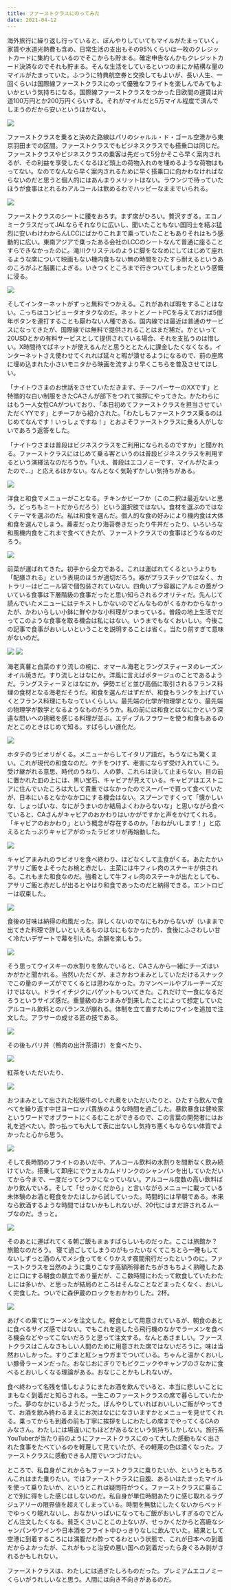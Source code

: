 ```yaml
---
title: ファーストクラスにのってみた
date: 2021-04-12
---
```


海外旅行に繰り返し行っていると、ぼんやりしていてもマイルがたまっていく。家賃や水道光熱費も含め、日常生活の支出もその95%くらいは一枚のクレジットカードに集約しているのでそこからも貯まる。確定申告なんかもクレジットカード決済なのでそれも貯まる。そんな生活をしているといつのまにか結構な量のマイルがたまっていた。ふつうに特典航空券と交換してもよいが、長い人生、一回くらいは国際線ファーストクラスにのって優雅なフライトを楽しんでみてもよいかという気持ちになる。国際線ファーストクラスをつかった日欧間の運賃は片道100万円とか200万円くらいする。それがマイルだと5万マイル程度で済んでしまうのだから安いというほかない。

![](https://img.xar.sh/i-d6ZXzgp-X2.jpg)

ファーストクラスを乗ると決めた路線はパリのシャルル・ド・ゴール空港から東京羽田までの区間。ファーストクラスでもビジネスクラスでも搭乗口は同じだ。ファーストクラスやビジネスクラスの乗客は先だって5分かそこら早く案内されるが、その利益を享受したくなるほど頭上の荷物入れのを埋めるような荷物はもってない。なのでなんなら早く案内されるために早く搭乗口に向かわなければならないのだと思うと個人的にはあんまりメリットはない。ラウンジで待っていたほうが食事はとれるわアルコールは飲めるわでハッピーなままでいられる。

![](https://img.xar.sh/i-pwcCDVf-X2.jpg)

ファーストクラスのシートに腰をおろす。まず席がひろい。贅沢すぎる。エコノミークラスだってJALならそれなりに広いし、聞いたこともない国同士を結ぶ猛烈に安いわけわからんLCCにばかりこれまで乗っていたこともありそれはもう感動的に広い。東南アジアで乗ったある会社のLCCのシートなんて普通に座ることすらできなかったのに。滝川クリステルのように脚をななめにしてはじめて座れるような席について映画もない機内食もない無の時間をひたすら耐えるというあのころがふと脳裏によぎる。いきつくところまで行きついてしまったという感慨に浸る。

![](https://img.xar.sh/i-2nV3wsv-X2.jpg)

そしてインターネットがずっと無料でつかえる。これがあれば暇をすることはない。こっちはコンピュータオタクなのだ。ネットとノートPCを与えておけば5億年ボタンを連打することも厭わない人種である。国内線では最近は普通のサービスになってきたが、国際線では無料で提供されることはまだ稀だ。かといって20USDとかの有料サービスとして提供されている場合、それを支払うのは惜しい。X時間待てばネットが使えるんだと思うととたんに課金したくなくなる。インターネットさえ使わせてくれれば延々と暇が潰せるようになるので、前の座席に埋め込まれた小さいモニタから映画を流すより早くこちらを普及させてほしい。

「ナイトウさまのお世話をさせていただきます、チーフパーサーのXXです」と特徴的な白い制服をきたCAさんが部下をつれて挨拶にやってきた。かたわらにはもう一人女性CAがついており、「本日初めてファーストクラスを担当させていただくYYです」とチーフから紹介された。「わたしもファーストクラス乗るのはじめてなんです！いっしょですね！」とおよそファーストクラスに乗る人がしないであろう返答をした。

「ナイトウさまは普段はビジネスクラスをご利用になられるのですか」と聞かれる。ファーストクラスにはじめて乗る客というのは普段ビジネスクラスを利用するという演繹法なのだろうか。「いえ、普段はエコノミーです、マイルがたまったので…」と応えるほかない。なんとなく気恥ずかしい気持ちがある。

![](https://img.xar.sh/i-KmzfvPB-X2.jpg)

洋食と和食でメニューがことなる。チキンかビーフか（この二択は最近ないと思う。どっちもミートだからだろう）という選択肢ではない。食材を選ぶのではなくテーマを選ぶのだ。私は和食を選んだ。個人的な食の好みにより機内食は大体和食を選んでしまう。蕎麦だったり海苔巻きだったり牛丼だったり、いろいろな和風機内食をこれまで食べてきたが、ファーストクラスでの食事はどうなるのだろう。

![](https://img.xar.sh/i-SfgQQM6-X2.jpg)

前菜が運ばれてきた。初手から全力である。これは運ばれてくるというよりも「配膳される」という表現のほうが適切だろう。器がプラスチックではなく、カトラリーはビニール袋で個包装されていない。四角いプラ容器にアルミの蓋がついている食事は下層階級の食事だったと思い知らされるクオリティだ。先んじて読んでいたメニューにはテキストしかないのでどんなものがくるかわからなかったが、かわいらしい小鉢に鮮やかな小料理がつまっている。普段の地上生活でだってこのような食事を取る機会は私にはない。いうまでもなくおいしい。今後この記事で食事がおいしいということを説明することは省く。当たり前すぎて意味がないのだ。

![](https://img.xar.sh/i-3xLBXkr-X2.jpg)
![](https://img.xar.sh/i-94Q3Wv6-X2.jpg)

海老真薯と白菜のすり流しの椀に、オマール海老とラングスティーヌのレーズンオイル焼きだ。すり流しとはなにか。洋風に言えばポタージュのことであるようだ。ラングスティーヌとはなにか。伊勢エビと並び高価に取引されるフランス料理の食材となる海老だそうだ。和食を選んだはずだが、和食もランクを上げていくとフランス料理にもなっていくらしい。最先端の化学が物理学となり、最先端の物理学が数学となるようなものだろうか。私の前には和食とはなにかという深遠な問いへの挑戦を感じる料理が並ぶ。エディブルフラワーを使う和食もあるのだとこのときはじめて知る。すばらしい進化だ。

![](https://img.xar.sh/i-cBvNRSg-X2.jpg)

ホタテのラビオリがくる。メニューからしてイタリア語だ。もうなにも驚くまい。これが現代の和食なのだ。ケチをつけず、老害にならず受け入れていこう。受け継がれる意思、時代のうねり、人の夢、これらは決して止まらない。目の前に置かれた皿の上には、黒い宝石、キャビアが見えている。キャビアはエストニアに住んでいたころは大して貴重ではなかったのでスーパーで買って食べていたが、日本にいるとなかなか口にする機会はない。スプーンですくって「懐かしいな、しょっぱいな、なにがうまいのか結局よくわからないな」と思いながら食べていると、CAさんがキャビアのおかわりはいかがですかと声をかけてくれる。「キャビアのおかわり」という概念が存在するのか。「おねがいします！」と応えるとたっぷりキャビアがのったラビオリが再始動した。

![](https://img.xar.sh/i-8vhSvhm-X2.jpg)

キャビアまみれのラビオリを食べ終わり、ほどなくして主食がくる。あたたかいアサリご飯をよそったお椀と赤だし、主菜には牛フィレ肉のステーキが供される。これもまた和食なのだ。強肴として牛フィレ肉のステーキが出たとしても、アサリご飯と赤だしが出るとやはり和食であったのだと納得できる。エントロピーは収束した。

![](https://img.xar.sh/i-gnThPLm-X2.jpg)

食後の甘味は納得の和風だった。詳しくないのでなにもわからないが（いままで出てきた料理で詳しいといえるものはなにもなかったが）、食後にふさわしい甘く冷たいデザートで幕を引いた。余韻を楽しもう。

![](https://img.xar.sh/i-5swmvqB-X2.jpg)

そう思ってウイスキーの水割りを飲んでいると、CAさんから一緒にチーズはいかがかと聞かれる。当然いただくが、まさかおつまみとしていただけるスナックでこの量のチーズがでてくるとは思わなかった。カマンベールやブルーチーズだけではない。ドライイチジクにバゲットもついてきた。これだけで一食になるだろうというサイズ感だ。重量級のおつまみが到来したことによって想定していたアルコール飲料とのバランスが崩れる。体制を立て直すためにワインを追加で注文した。アラサーの成せる匠の技である。

![](https://img.xar.sh/i-TQJWq6p-X2.jpg)

その後もパリ丼（鴨肉の出汁茶漬け）を食べたり、

![](https://img.xar.sh/i-4x8V7jL-X2.jpg)

紅茶をいただいたり、

![](https://img.xar.sh/i-wQ7XDV3-X2.jpg)

おつまみとして出された松阪牛のしぐれ煮をいただいたりと、ひたすら飲んで食べてを繰り返す中世ヨーロッパ貴族のような時間を過ごした。暴飲暴食は健啖家というワードでオブラートにくるむことができるので、この言葉の開発者にはお礼を述べたい。酔っ払っても大して表に出ないし気持ち悪くもならない体質でよかったと心から思う。

![](https://img.xar.sh/i-wvFSqFP-X2.jpg)

そして長時間のフライトのあいだ中、アルコール飲料の水割りを間断なく飲み続けていた。搭乗して即座にでウェルカムドリンクのシャンパンを出していただいてから今まで、一度だってシラフになっていない。アルコール度数の高い飲料ばかり飲んでいる。そして「せっかくだから」と言いながらメニューに載っている未体験のお酒と軽食をかたはしから試していった。時間的には早朝である。本来なら飲酒するような時間ではないかもしれないが、20代にはまだ許されるムーブなのだ。きっと。

![](https://img.xar.sh/i-CBWFGBF-X2.jpg)

そのあとに運ばれてくる朝ご飯もまぁすばらしいものだった。ここは旅館か？ 旅館なのだろう。 寝て過ごしてしまうのがもったいなくてこちとら一睡もしてないしずっと酒のんでメシ食ってをくりかえす夜間飛行だったというのに。ファーストクラスを当然のように乗りこなす高額所得者たちがきもちよく熟睡したあとに口にする朝食の献立であり量だが、ここ数時間にわたって飲食していたわたしには多いか、と思ったが結局のところはそんなことなどまったくなく、おいしく完食した。ついでに森伊蔵のロックをおかわりした。2杯。

![](https://img.xar.sh/i-94HwVQg-X2.jpg)

あげくの果てにラーメンを注文した。軽食として用意されているが、朝食のあとに食べるサイズ感ではない。でもこれを逃したら飛行機のなかでラーメンを食べる機会などやってこないだろうと思って注文する。なんとあさましい。ファーストクラスはこんなさもしい人間のために用意された席ではないだろうに。味は当然おいしかった。すりごまと紅ショウガまでついている。ちゃんと温かくおいしい豚骨ラーメンだった。おなじおにぎりでもピクニックやキャンプのさなかに食べるとおいしくなる理論がある。おなじことかもしれないが。

食べ終わって名残を惜しむようにまたお酒を飲んでいると、本当に悲しいことにまもなく到着だと知らされる。一生このファーストクラスの席で暮らしていたかった。夢のなかにいるようだった。ぼんやりしていればおいしいご飯がやってきて、お酒を飲み終わるまえにお次はなにになさいますかとメニューを見せてくれる。乗ってからも到着の前も丁寧に挨拶をしにわたしの席までやってくるCAのみなさん。わたしには場違いにもほどがあるなという気持ちしかしない。旅行系YouTuberが当たり前のようにファーストクラスにのって大した感動もなく出された食事をたべているのを軽蔑して見ていたが、その軽蔑の色は濃くなった。ファーストクラスに感動できる人間でいつづけたい。

ところで、私自身がこれからもファーストクラスに乗りたいか、というともちろんこれはまた乗りたい。ではファーストクラスに自腹、あるいはたまったマイルを使って乗りたいか、というとこれは疑問符がつく。ファーストクラスに乗ることで別に得をした感じはしないのだ。私自身が単位時間あたりに感じ取れるラグジュアリーの限界値を超えてしまっている。時間を無駄にしたくないからベッドでゆっくり眠れないし、おなかいっぱいになってもご飯がおいしすぎるのでどんどん注文したくなる。貧乏くさいことこの上ないが、せっかくだからと高級なシャンパンやワインや日本酒をフライト中ひっきりなしに飲んでいた。結果として空港に到着するころには満腹だわ酔ってるわという状態で、これが日本への到着だからよかったが、これがもっと治安の悪い国への到着だったら身ぐるみ剥がされるかもしれない。

ファーストクラスは、わたしには過ぎたしろものだった。プレミアムエコノミーくらいがうれしいなと思う。人間には向き不向きがあるのだ。
